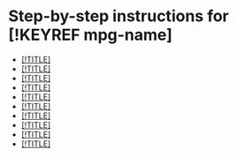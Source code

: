 # Step-by-step instructions for [!KEYREF mpg-name]

- [[!TITLE]](cluster-list.md)
- [[!TITLE]](cluster-create.md)
- [[!TITLE]](cluster-backups.md)
- [[!TITLE]](cluster-delete.md)
- [[!TITLE]](hosts.md)
- [[!TITLE]](databases.md)
- [[!TITLE]](cluster-extensions.md)
- [[!TITLE]](cluster-users.md)
- [[!TITLE]](connect.md)
- [[!TITLE]](update.md)

